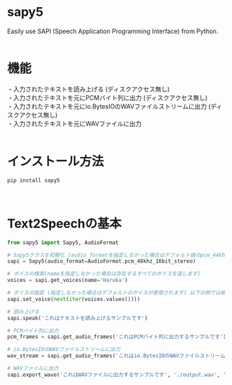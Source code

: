 # sapy5
Easily use SAPI (Speech Application Programming Interface) from Python.<br>
<br>

# 機能
・入力されたテキストを読み上げる (ディスクアクセス無し)<br>
・入力されたテキストを元にPCMバイト列に出力 (ディスクアクセス無し)<br>
・入力されたテキストを元にio.BytesIOのWAVファイルストリームに出力 (ディスクアクセス無し)<br>
・入力されたテキストを元にWAVファイルに出力<br>
<br>

# インストール方法
```sh
pip install sapy5
```
<br>

# Text2Speechの基本
```Python
from sapy5 import Sapy5, AudioFormat

# Sapy5クラスを初期化 (audio_formatを指定しなかった場合はデフォルト値のpcm_44khz_16bit_stereoになります)
sapi = Sapy5(audio_format=AudioFormat.pcm_48khz_16bit_stereo)

# ボイスの検索(nameを指定しなかった場合は存在するすべてのボイスを返します)
voices = sapi.get_voices(name='Haruka')

# ボイスの指定 (指定しなかった場合はデフォルトのボイスが使用されます) 以下の例では検索結果のDictから一番目の要素をセットしています
sapi.set_voice(next(iter(voices.values())))

# 読み上げる
sapi.speak('これはテキストを読み上げるサンプルです')

# PCMバイト列に出力
pcm_frames = sapi.get_audio_frames('これはPCMバイト列に出力するサンプルです')

# io.BytesIOのWAVファイルストリームに出力
wav_stream = sapi.get_audio_frames('これはio.BytesIOのWAVファイルストリームに出力するサンプルです')

# WAVファイルに出力
sapi.export_wave('これはWAVファイルに出力するサンプルです', './output.wav', 'wb')
```
